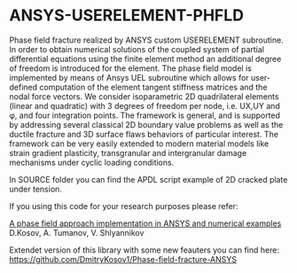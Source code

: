 # ANSYS-USERELEMENT-PHFLD
Phase field fracture realized by ANSYS custom USERELEMENT subroutine. In order to obtain numerical solutions of the coupled system of partial differential equations using the finite element method an additional degree of freedom is introduced for the element. The phase field model is implemented by means of Ansys UEL subroutine which allows for user-defined computation of the element tangent stiffness matrices and the nodal force vectors. We consider isoparametric 2D quadrilateral elements (linear and quadratic) with 3 degrees of freedom per node, i.e. UX,UY and φ, and four integration points. The framework is general, and is supported by addressing several classical 2D boundary value problems as well as the ductile fracture and 3D surface flaws behaviors of particular interest. The framework can be very easily extended to modern material models like strain gradient plasticity, transgranular and intergranular damage mechanisms under cyclic loading conditions.  


In SOURCE folder you can find the APDL script example of 2D cracked plate under tension.  


If you using this code for your research purposes please refer:

[A phase field approach implementation in ANSYS and numerical examples](https://doi.org/10.3221/IGF-ESIS.70.08) D.Kosov, A. Tumanov, V. Shlyannikov 


Extendet version of this library with some new feauters you can find here: https://github.com/DmitryKosov1/Phase-field-fracture-ANSYS
